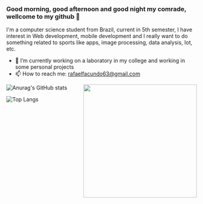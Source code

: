 ### Good morning, good afternoon and good night my comrade, wellcome to my github 👋

  I'm a computer science student from Brazil, current in 5th semester, I have interest in Web development, mobile development and I really want to do something related to sports like apps, image processing, data analysis, Iot, etc.
  
  - 🔭 I’m currently working on a laboratory in my college and working in some personal projects
  - 📫 How to reach me: rafaelfacundo63@gmail.com

<img align="right" width="300" height="300" src="./Untitled design.gif">

  ![Anurag's GitHub stats](https://github-readme-stats.vercel.app/api?username=rafaelFacundo&show_icons=true&theme=dark)


  ![Top Langs](https://github-readme-stats.vercel.app/api/top-langs/?username=rafaelFacundo&layout=compact&theme=dark)
